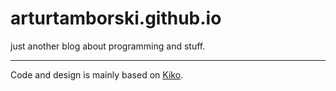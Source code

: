 # arturtamborski.github.io
just another blog about programming and stuff.

---
Code and design is mainly based on [Kiko](https://github.com/gfjaru/Kiko).
